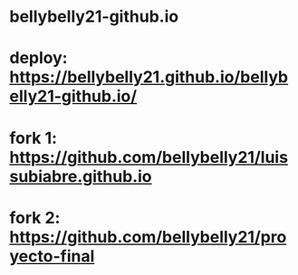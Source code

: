 # bellybelly21-github.io

# deploy: https://bellybelly21.github.io/bellybelly21-github.io/
# fork 1: https://github.com/bellybelly21/luissubiabre.github.io
# fork 2: https://github.com/bellybelly21/proyecto-final